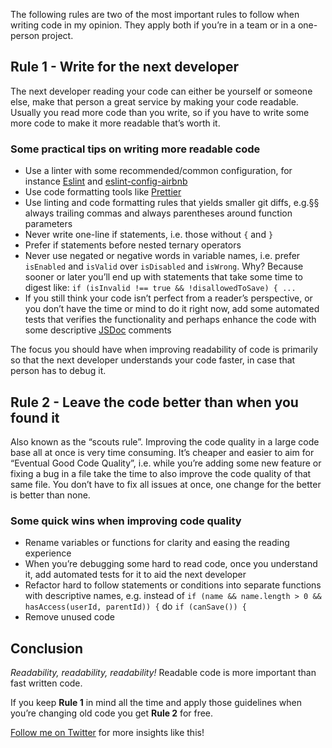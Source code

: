 The following rules are two of the most important rules to follow when writing code in my opinion. They apply both if you’re in a team or in a one-person project.

## Rule 1 - Write for the next developer

The next developer reading your code can either be yourself or someone else, make that person a great service by making your code readable. Usually you read more code than you write, so if you have to write some more code to make it more readable that’s worth it.

### Some practical tips on writing more readable code

- Use a linter with some recommended/common configuration, for instance [Eslint](https://eslint.org) and [eslint-config-airbnb](https://www.npmjs.com/package/eslint-config-airbnb)
- Use code formatting tools like [Prettier](https://prettier.io)
- Use linting and code formatting rules that yields smaller git diffs, e.g.§§ always trailing commas and always parentheses around function parameters
- Never write one-line if statements, i.e. those without `{` and `}`
- Prefer if statements before nested ternary operators
- Never use negated or negative words in variable names, i.e. prefer `isEnabled` and `isValid` over `isDisabled` and `isWrong`. Why? Because sooner or later you’ll end up with statements that take some time to digest like: `if (isInvalid !== true && !disallowedToSave) { ...`
- If you still think your code isn’t perfect from a reader’s perspective, or you don’t have the time or mind to do it right now, add some automated tests that verifies the functionality and perhaps enhance the code with some descriptive [JSDoc](https://jsdoc.app) comments

The focus you should have when improving readability of code is primarily so that the next developer understands your code faster, in case that person has to debug it.

## Rule 2 - Leave the code better than when you found it

Also known as the “scouts rule”. Improving the code quality in a large code base all at once is very time consuming. It’s cheaper and easier to aim for “Eventual Good Code Quality”, i.e. while you’re adding some new feature or fixing a bug in a file take the time to also improve the code quality of that same file. You don’t have to fix all issues at once, one change for the better is better than none.

### Some quick wins when improving code quality

- Rename variables or functions for clarity and easing the reading experience
- When you’re debugging some hard to read code, once you understand it, add automated tests for it to aid the next developer
- Refactor hard to follow statements or conditions into separate functions with descriptive names, e.g. instead of `if (name && name.length > 0 && hasAccess(userId, parentId)) {` do `if (canSave()) {`
- Remove unused code

## Conclusion

_Readability, readability, readability!_ Readable code is more important than fast written code.

If you keep **Rule 1** in mind all the time and apply those guidelines when you’re changing old code you get **Rule 2** for free.

[Follow me on Twitter](https://twitter.com/joakimbeng) for more insights like this!
